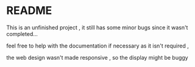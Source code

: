 # README

This is an unfinished project , it still has some minor bugs since it wasn't completed...

feel free to help with the documentation if necessary as it isn't required ,

the web design wasn't made responsive , so the display might be buggy
